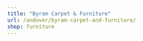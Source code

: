 ```yaml
---
title: "Byram Carpet & Furniture"
url: /andover/byram-carpet-and-furniture/
shop: furniture
---
```

